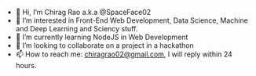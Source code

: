 - 👋 Hi, I’m Chirag Rao a.k.a @SpaceFace02
- 👀 I’m interested in Front-End Web Development, Data Science, Machine and Deep Learning and Sciency stuff.
- 🌱 I’m currently learning NodeJS in Web Development
- 💞️ I’m looking to collaborate on a project in a hackathon
- 📫 How to reach me: chiragrao02@gmail.com, I will reply within 24 hours.

<!---
SpaceFace02/SpaceFace02 is a ✨ special ✨ repository because its `README.md` (this file) appears on your GitHub profile.
You can click the Preview link to take a look at your changes.
--->
